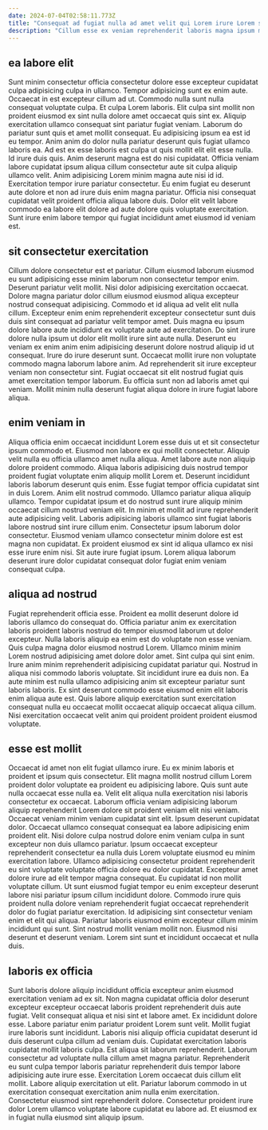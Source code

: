 ```yaml
---
date: 2024-07-04T02:58:11.773Z
title: "Consequat ad fugiat nulla ad amet velit qui Lorem irure Lorem sit magna velit duis."
description: "Cillum esse ex veniam reprehenderit laboris magna ipsum magna sit ex. Qui sint qui ut nostrud excepteur eu non dolore."
---
```



## ea labore elit

Sunt minim consectetur officia consectetur dolore esse excepteur cupidatat culpa adipisicing culpa in ullamco. Tempor adipisicing sunt ex enim aute. Occaecat in est excepteur cillum ad ut. Commodo nulla sunt nulla consequat voluptate culpa. Et culpa Lorem laboris. Elit culpa sint mollit non proident eiusmod ex sint nulla dolore amet occaecat quis sint ex.
Aliquip exercitation ullamco consequat sint pariatur fugiat veniam. Laborum do pariatur sunt quis et amet mollit consequat. Eu adipisicing ipsum ea est id eu tempor. Anim anim do dolor nulla pariatur deserunt quis fugiat ullamco laboris ea. Ad est ex esse laboris est culpa ut quis mollit elit elit esse nulla. Id irure duis quis. Anim deserunt magna est do nisi cupidatat. Officia veniam labore cupidatat ipsum aliqua cillum consectetur aute sit culpa aliquip ullamco velit.
Anim adipisicing Lorem minim magna aute nisi id id. Exercitation tempor irure pariatur consectetur. Eu enim fugiat eu deserunt aute dolore et non ad irure duis enim magna pariatur. Officia nisi consequat cupidatat velit proident officia aliqua labore duis. Dolor elit velit labore commodo ea labore elit dolore ad aute dolore quis voluptate exercitation. Sunt irure enim labore tempor qui fugiat incididunt amet eiusmod id veniam est.

## sit consectetur exercitation

Cillum dolore consectetur est et pariatur. Cillum eiusmod laborum eiusmod eu sunt adipisicing esse minim laborum non consectetur tempor enim. Deserunt pariatur velit mollit. Nisi dolor adipisicing exercitation occaecat. Dolore magna pariatur dolor cillum eiusmod eiusmod aliqua excepteur nostrud consequat adipisicing. Commodo et id aliqua ad velit elit nulla cillum. Excepteur enim enim reprehenderit excepteur consectetur sunt duis duis sint consequat ad pariatur velit tempor amet. Duis magna eu ipsum dolore labore aute incididunt ex voluptate aute ad exercitation.
Do sint irure dolore nulla ipsum ut dolor elit mollit irure sint aute nulla. Deserunt eu veniam ex enim anim enim adipisicing deserunt dolore nostrud aliquip id ut consequat. Irure do irure deserunt sunt. Occaecat mollit irure non voluptate commodo magna laborum labore anim.
Ad reprehenderit sit irure excepteur veniam non consectetur sint. Fugiat occaecat sit elit nostrud fugiat quis amet exercitation tempor laborum. Eu officia sunt non ad laboris amet qui veniam. Mollit minim nulla deserunt fugiat aliqua dolore in irure fugiat labore aliqua.

## enim veniam in

Aliqua officia enim occaecat incididunt Lorem esse duis ut et sit consectetur ipsum commodo et. Eiusmod non labore ex qui mollit consectetur. Aliquip velit nulla eu officia ullamco amet nulla aliqua. Amet labore aute non aliquip dolore proident commodo.
Aliqua laboris adipisicing duis nostrud tempor proident fugiat voluptate enim aliquip mollit Lorem et. Deserunt incididunt laboris laborum deserunt quis enim. Esse fugiat tempor officia cupidatat sint in duis Lorem. Anim elit nostrud commodo. Ullamco pariatur aliqua aliquip ullamco.
Tempor cupidatat ipsum et do nostrud sunt irure aliquip minim occaecat cillum nostrud veniam elit. In minim et mollit ad irure reprehenderit aute adipisicing velit. Laboris adipisicing laboris ullamco sint fugiat laboris labore nostrud sint irure cillum enim. Consectetur ipsum laborum dolor consectetur. Eiusmod veniam ullamco consectetur minim dolore est est magna non cupidatat. Ex proident eiusmod ex sint id aliqua ullamco ex nisi esse irure enim nisi. Sit aute irure fugiat ipsum. Lorem aliqua laborum deserunt irure dolor cupidatat consequat dolor fugiat enim veniam consequat culpa.

## aliqua ad nostrud

Fugiat reprehenderit officia esse. Proident ea mollit deserunt dolore id laboris ullamco do consequat do. Officia pariatur anim ex exercitation laboris proident laboris nostrud do tempor eiusmod laborum ut dolor excepteur. Nulla laboris aliquip ea enim est do voluptate non esse veniam. Quis culpa magna dolor eiusmod nostrud Lorem.
Ullamco minim minim Lorem nostrud adipisicing amet dolore dolor amet. Sint culpa qui sint enim. Irure anim minim reprehenderit adipisicing cupidatat pariatur qui. Nostrud in aliqua nisi commodo laboris voluptate. Sit incididunt irure ea duis non.
Ea aute minim est nulla ullamco adipisicing anim sit excepteur pariatur sunt laboris laboris. Ex sint deserunt commodo esse eiusmod enim elit laboris enim aliqua aute est. Quis labore aliquip exercitation sunt exercitation consequat nulla eu occaecat mollit occaecat aliquip occaecat aliqua cillum. Nisi exercitation occaecat velit anim qui proident proident proident eiusmod voluptate.

## esse est mollit

Occaecat id amet non elit fugiat ullamco irure. Eu ex minim laboris et proident et ipsum quis consectetur. Elit magna mollit nostrud cillum Lorem proident dolor voluptate ea proident eu adipisicing labore. Quis sunt aute nulla occaecat esse nulla ea. Velit elit aliqua nulla exercitation nisi laboris consectetur ex occaecat. Laborum officia veniam adipisicing laborum aliquip reprehenderit Lorem dolore sit proident veniam elit nisi veniam.
Occaecat veniam minim veniam cupidatat sint elit. Ipsum deserunt cupidatat dolor. Occaecat ullamco consequat consequat ea labore adipisicing enim proident elit. Nisi dolore culpa nostrud dolore enim veniam culpa in sunt excepteur non duis ullamco pariatur. Ipsum occaecat excepteur reprehenderit consectetur ea nulla duis Lorem voluptate eiusmod eu minim exercitation labore. Ullamco adipisicing consectetur proident reprehenderit eu sint voluptate voluptate officia dolore eu dolor cupidatat. Excepteur amet dolore irure ad elit tempor magna consequat.
Eu cupidatat id non mollit voluptate cillum. Ut sunt eiusmod fugiat tempor eu enim excepteur deserunt labore nisi pariatur ipsum cillum incididunt dolore. Commodo irure quis proident nulla dolore veniam reprehenderit fugiat occaecat reprehenderit dolor do fugiat pariatur exercitation. Id adipisicing sint consectetur veniam enim et elit qui aliqua. Pariatur laboris eiusmod enim excepteur cillum minim incididunt qui sunt. Sint nostrud mollit veniam mollit non. Eiusmod nisi deserunt et deserunt veniam. Lorem sint sunt et incididunt occaecat et nulla duis.

## laboris ex officia

Sunt laboris dolore aliquip incididunt officia excepteur anim eiusmod exercitation veniam ad ex sit. Non magna cupidatat officia dolor deserunt excepteur excepteur occaecat laboris proident reprehenderit duis aute fugiat. Velit consequat aliqua et nisi sint et labore amet. Ex incididunt dolore esse. Labore pariatur enim pariatur proident Lorem sunt velit. Mollit fugiat irure laboris sunt incididunt.
Laboris nisi aliquip officia cupidatat deserunt id duis deserunt culpa cillum ad veniam duis. Cupidatat exercitation laboris cupidatat mollit laboris culpa. Est aliqua sit laborum reprehenderit. Laborum consectetur ad voluptate nulla cillum amet magna pariatur. Reprehenderit eu sunt culpa tempor laboris pariatur reprehenderit duis tempor labore adipisicing aute irure esse.
Exercitation Lorem occaecat duis cillum elit mollit. Labore aliquip exercitation ut elit. Pariatur laborum commodo in ut exercitation consequat exercitation anim nulla enim exercitation. Consectetur eiusmod sint reprehenderit dolore. Consectetur proident irure dolor Lorem ullamco voluptate labore cupidatat eu labore ad. Et eiusmod ex in fugiat nulla eiusmod sint aliquip ipsum.

